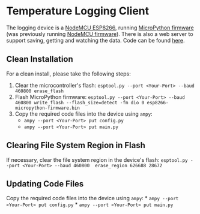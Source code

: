 # Temperature Logging Client
The logging device is a [NodeMCU ESP8266](http://nodemcu.com/index_en.html), running [MicroPython firmware](https://micropython.org/) (was previously running [NodeMCU firmware](https://github.com/nodemcu/nodemcu-firmware)).
There is also a web server to support saving, getting and watching the data. Code can be found [here](https://github.com/OrBin/Temperature_Logging-Server).


## Clean Installation
For a clean install, please take the following steps:
1. Clear the microcontroller's flash:  `esptool.py --port <Your-Port> --baud 460800 erase_flash`
2. Flash MicroPython firmware: `esptool.py --port <Your-Port> --baud 460800 write_flash --flash_size=detect -fm dio 0 esp8266-micropython-firmware.bin`
3. Copy the required code files into the device using `ampy`:
    * `ampy --port <Your-Port> put config.py`
    * `ampy --port <Your-Port> put main.py`


## Clearing File System Region in Flash
If necessary, clear the file system region in the device's flash:  `esptool.py --port <Your-Port> --baud 460800  erase_region 626688 28672`


## Updating Code Files
Copy the required code files into the device using `ampy`:
    * `ampy --port <Your-Port> put config.py`
    * `ampy --port <Your-Port> put main.py`
